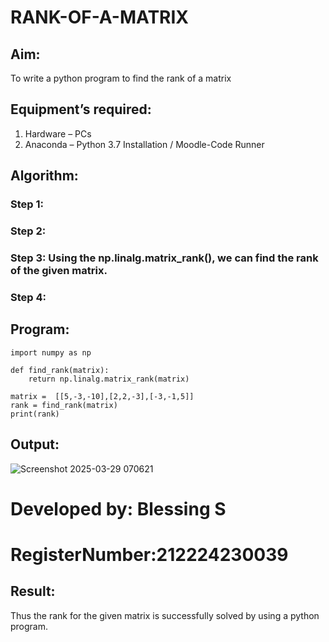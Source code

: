 # RANK-OF-A-MATRIX
## Aim:
To write a python program to find the rank of a matrix
## Equipment’s required:
1. 	Hardware – PCs
2. 	Anaconda – Python 3.7 Installation / Moodle-Code Runner
## Algorithm:
### Step 1: 
### Step 2: 
### Step 3: Using the np.linalg.matrix_rank(), we can find the rank of the given matrix.
### Step 4: 
## Program:
```
import numpy as np

def find_rank(matrix):
    return np.linalg.matrix_rank(matrix)

matrix =  [[5,-3,-10],[2,2,-3],[-3,-1,5]]
rank = find_rank(matrix)
print(rank)

```
## Output:

![Screenshot 2025-03-29 070621](https://github.com/user-attachments/assets/7079fa1f-1ab3-49d2-b936-aea202dd6da7)

# Developed by: Blessing S 
# RegisterNumber:212224230039

## Result:
Thus the rank for the given matrix is successfully solved by  using a python program.

